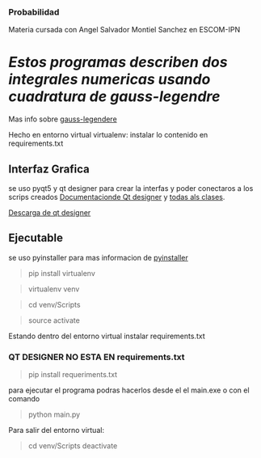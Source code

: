 ### Probabilidad
Materia cursada con Angel Salvador Montiel Sanchez en ESCOM-IPN
# _Estos programas describen dos integrales numericas usando cuadratura de gauss-legendre_

Mas info sobre [gauss-legendere](https://es.wikipedia.org/wiki/Cuadratura_de_Gauss)

Hecho en entorno virtual virtualenv: instalar lo contenido en requirements.txt


## Interfaz Grafica

se uso pyqt5 y qt designer para crear la interfas y poder conectaros a los scrips creados
[Documentacionde Qt designer](https://doc.qt.io/) y [todas als clases](https://doc.qt.io/qt-5.15/classes.html).

[Descarga de qt designer](https://build-system.fman.io/qt-designer-download)

## Ejecutable

se uso pyinstaller  para mas informacion de [pyinstaller](https://blog.nubecolectiva.com/como-crear-nuestro-primer-programa-o-software-ejecutable-con-python/)



>pip install virtualenv

>virtualenv venv

>cd venv/Scripts

>source activate

Estando dentro del entorno virtual instalar requirements.txt

### QT DESIGNER NO ESTA EN requirements.txt

>pip install requeriments.txt

para ejecutar el programa podras hacerlos desde el el main.exe o con el comando

>python main.py


Para salir del entorno virtual:
>cd venv/Scripts
>deactivate
